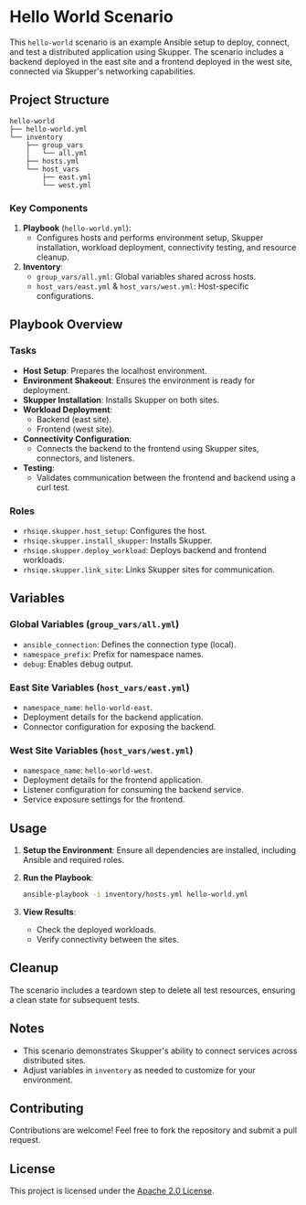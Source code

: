# Hello World Scenario

This `hello-world` scenario is an example Ansible setup to deploy, connect, and test a distributed application using Skupper. The scenario includes a backend deployed in the east site and a frontend deployed in the west site, connected via Skupper's networking capabilities.

## Project Structure

```plaintext
hello-world
├── hello-world.yml
└── inventory
    ├── group_vars
    │   └── all.yml
    ├── hosts.yml
    └── host_vars
        ├── east.yml
        └── west.yml
```

### Key Components
1. **Playbook** (`hello-world.yml`):
   - Configures hosts and performs environment setup, Skupper installation, workload deployment, connectivity testing, and resource cleanup.
2. **Inventory**:
   - `group_vars/all.yml`: Global variables shared across hosts.
   - `host_vars/east.yml` & `host_vars/west.yml`: Host-specific configurations.

## Playbook Overview

### Tasks
- **Host Setup**: Prepares the localhost environment.
- **Environment Shakeout**: Ensures the environment is ready for deployment.
- **Skupper Installation**: Installs Skupper on both sites.
- **Workload Deployment**:
  - Backend (east site).
  - Frontend (west site).
- **Connectivity Configuration**:
  - Connects the backend to the frontend using Skupper sites, connectors, and listeners.
- **Testing**:
  - Validates communication between the frontend and backend using a curl test.

### Roles
- `rhsiqe.skupper.host_setup`: Configures the host.
- `rhsiqe.skupper.install_skupper`: Installs Skupper.
- `rhsiqe.skupper.deploy_workload`: Deploys backend and frontend workloads.
- `rhsiqe.skupper.link_site`: Links Skupper sites for communication.

## Variables

### Global Variables (`group_vars/all.yml`)
- `ansible_connection`: Defines the connection type (local).
- `namespace_prefix`: Prefix for namespace names.
- `debug`: Enables debug output.

### East Site Variables (`host_vars/east.yml`)
- `namespace_name`: `hello-world-east`.
- Deployment details for the backend application.
- Connector configuration for exposing the backend.

### West Site Variables (`host_vars/west.yml`)
- `namespace_name`: `hello-world-west`.
- Deployment details for the frontend application.
- Listener configuration for consuming the backend service.
- Service exposure settings for the frontend.

## Usage

1. **Setup the Environment**:
   Ensure all dependencies are installed, including Ansible and required roles.

2. **Run the Playbook**:
   ```bash
   ansible-playbook -i inventory/hosts.yml hello-world.yml
   ```

3. **View Results**:
   - Check the deployed workloads.
   - Verify connectivity between the sites.

## Cleanup

The scenario includes a teardown step to delete all test resources, ensuring a clean state for subsequent tests.

## Notes

- This scenario demonstrates Skupper's ability to connect services across distributed sites.
- Adjust variables in `inventory` as needed to customize for your environment.

## Contributing

Contributions are welcome! Feel free to fork the repository and submit a pull request.

## License

This project is licensed under the [Apache 2.0 License](LICENSE).

